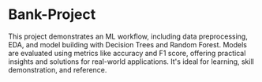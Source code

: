 # Bank-Project
 This project demonstrates an ML workflow, including data preprocessing, EDA, and model building with Decision Trees and Random Forest. Models are evaluated using metrics like accuracy and F1 score, offering practical insights and solutions for real-world applications. It's ideal for learning, skill demonstration, and reference.
